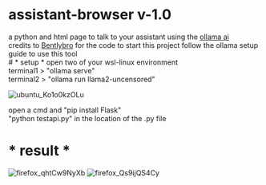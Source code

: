 # assistant-browser v-1.0
<div>a python and html page to talk to your assistant using the <a href="https://github.com/jmorganca/ollama/tree/main/docs">ollama ai</a></div>
<div>credits to <a href="https://github.com/Bentlybro">Bentlybro</a> for the code to start this project
follow the ollama setup guide to use this tool</div>
# * setup *
open two of your wsl-linux environment
<div>terminal1 > "ollama serve"</div>
terminal2 > "ollama run llama2-uncensored"

![ubuntu_Ko1o0kzOLu](https://github.com/ConTronTech/assistant-browser/assets/120324560/ce4cfbdf-a151-4cd7-8c49-253e97de5fae)

<div>open a cmd and "pip install Flask"</div>
"python testapi.py" in the location of the .py file

# * result *
![firefox_qhtCw9NyXb](https://github.com/ConTronTech/assistant-browser/assets/120324560/161aa9a5-031b-4ff8-b7f8-428035f3ff3a)
![firefox_Qs9ijQS4Cy](https://github.com/ConTronTech/assistant-browser/assets/120324560/bb9869b4-7008-4ac1-8d99-a91d37ae8517)



